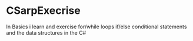 # CSarpExecrise
In Basics i learn and exercise for/while loops if/else conditional statements and the data structures in the C#